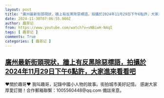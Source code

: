 ```yaml
---
layout: post
title: "廣州最新街頭現狀，牆上有反黑除惡標語，拍攝於2024年11月29日下午6點許，大家進來看看吧"
date: 2024-11-30T07:06:55.000Z
author: 趣哥记
from: https://www.youtube.com/watch?v=vNBiwH-N4qI
tags: [ 趣哥记 ]
comments: True
categories: [ 趣哥记 ]
---
```

<!--1732950415000-->
[廣州最新街頭現狀，牆上有反黑除惡標語，拍攝於2024年11月29日下午6點許，大家進來看看吧](https://www.youtube.com/watch?v=vNBiwH-N4qI)
------

<div>
♥關於趣哥♥  我叫趣哥，記錄中國小人物的故事。街拍城市美好記憶。  感謝大家厚愛訂閱！合作郵箱聯繫：1005560448@qq.com 備註來意。
</div>
